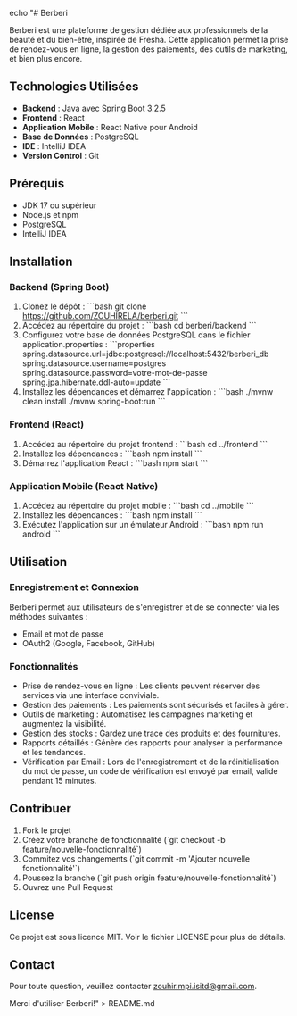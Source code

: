 echo "# Berberi

Berberi est une plateforme de gestion dédiée aux professionnels de la beauté et du bien-être, inspirée de Fresha. Cette application permet la prise de rendez-vous en ligne, la gestion des paiements, des outils de marketing, et bien plus encore.

## Technologies Utilisées

- **Backend** : Java avec Spring Boot 3.2.5
- **Frontend** : React
- **Application Mobile** : React Native pour Android
- **Base de Données** : PostgreSQL
- **IDE** : IntelliJ IDEA
- **Version Control** : Git

## Prérequis

- JDK 17 ou supérieur
- Node.js et npm
- PostgreSQL
- IntelliJ IDEA

## Installation

### Backend (Spring Boot)

1. Clonez le dépôt :
   \`\`\`bash
   git clone https://github.com/ZOUHIRELA/berberi.git
   \`\`\`
2. Accédez au répertoire du projet :
   \`\`\`bash
   cd berberi/backend
   \`\`\`
3. Configurez votre base de données PostgreSQL dans le fichier application.properties :
   \`\`\`properties
   spring.datasource.url=jdbc:postgresql://localhost:5432/berberi_db
   spring.datasource.username=postgres
   spring.datasource.password=votre-mot-de-passe
   spring.jpa.hibernate.ddl-auto=update
   \`\`\`
4. Installez les dépendances et démarrez l'application :
   \`\`\`bash
   ./mvnw clean install
   ./mvnw spring-boot:run
   \`\`\`

### Frontend (React)

1. Accédez au répertoire du projet frontend :
   \`\`\`bash
   cd ../frontend
   \`\`\`
2. Installez les dépendances :
   \`\`\`bash
   npm install
   \`\`\`
3. Démarrez l'application React :
   \`\`\`bash
   npm start
   \`\`\`

### Application Mobile (React Native)

1. Accédez au répertoire du projet mobile :
   \`\`\`bash
   cd ../mobile
   \`\`\`
2. Installez les dépendances :
   \`\`\`bash
   npm install
   \`\`\`
3. Exécutez l'application sur un émulateur Android :
   \`\`\`bash
   npm run android
   \`\`\`

## Utilisation

### Enregistrement et Connexion

Berberi permet aux utilisateurs de s'enregistrer et de se connecter via les méthodes suivantes :
- Email et mot de passe
- OAuth2 (Google, Facebook, GitHub)

### Fonctionnalités

- Prise de rendez-vous en ligne : Les clients peuvent réserver des services via une interface conviviale.
- Gestion des paiements : Les paiements sont sécurisés et faciles à gérer.
- Outils de marketing : Automatisez les campagnes marketing et augmentez la visibilité.
- Gestion des stocks : Gardez une trace des produits et des fournitures.
- Rapports détaillés : Génère des rapports pour analyser la performance et les tendances.
- Vérification par Email : Lors de l'enregistrement et de la réinitialisation du mot de passe, un code de vérification est envoyé par email, valide pendant 15 minutes.

## Contribuer

1. Fork le projet
2. Créez votre branche de fonctionnalité (\`git checkout -b feature/nouvelle-fonctionnalité\`)
3. Commitez vos changements (\`git commit -m 'Ajouter nouvelle fonctionnalité'\`)
4. Poussez la branche (\`git push origin feature/nouvelle-fonctionnalité\`)
5. Ouvrez une Pull Request

## License

Ce projet est sous licence MIT. Voir le fichier LICENSE pour plus de détails.

## Contact

Pour toute question, veuillez contacter zouhir.mpi.isitd@gmail.com.

Merci d'utiliser Berberi!" > README.md
